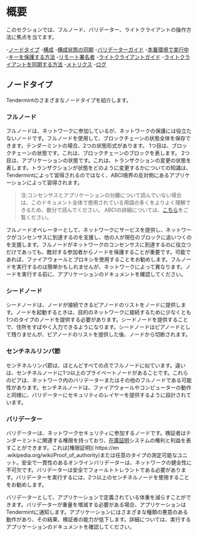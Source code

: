 # 概要

このセクションでは、フルノード、バリデーター、ライトクライアントの操作方法に焦点を当てます。

-[ノードタイプ](#node-types)
-[構成](./configuration.md)
  -[構成状態の同期](./state-sync.md)
-[バリデーターガイド](./validators.md)
  -[本番環境で実行中](./running-in-production.md)
  -[キーを保護する方法](./validators.md#validator_keys)
  -[リモート署名者](./remote-signer.md)
-[ライトクライアントガイド](./light-client.md)
  -[ライトクライアントを同期する方法](./light-client.md#)
-[メトリクス](./metrics.md)
-[ログ](./logging.md)

## ノードタイプ

Tendermintのさまざまなノードタイプを紹介します。

### フルノード

 フルノードは、ネットワークに参加しているが、ネットワークの保護には役立たないノードです。フルノードを使用して、ブロックチェーンの状態全体を保存できます。テンダーミントの場合、2つの状態形式があります。 1つ目は、ブロックチェーンの状態です。これは、ブロックチェーンのブロックを表します。 2つ目は、アプリケーションの状態です。これは、トランザクションの変更の状態を表します。トランザクションが状態をどのように変更するかについての知識は、Tendermintによって習得されるのではなく、ABCI境界の反対側にあるアプリケーションによって習得されます。

 >注:コンセンサスとアプリケーションの分離について読んでいない場合は、このドキュメント全体で使用されている用語の多くをよりよく理解できるため、数分で読んでください。 ABCIの詳細については、[こちら](../app-dev/app-architecture.md)をご覧ください。

 フルノードオペレーターとして、ネットワークにサービスを提供し、ネットワークがコンセンサスに到達するのを支援し、他の人が現在のブロックに追いつくのを支援します。フルノードがネットワークのコンセンサスに到達するのに役立つだけであっても、敵対する参加者からノードを保護することが重要です。可能であれば、ファイアウォールとプロキシを使用することをお勧めします。フルノードを実行するのは簡単かもしれませんが、ネットワークによって異なります。ノードを実行する前に、アプリケーションのドキュメントを確認してください。

### シードノード

 シードノードは、ノードが接続できるピアノードのリストをノードに提供します。ノードを起動するときは、目的のネットワークに接続するために少なくとも1つのタイプのノードを提供する必要があります。シードノードを提供することで、住所をすばやく入力できるようになります。シードノードはピアノードとして残りませんが、ピアノードのリストを提供した後、ノードから切断されます。

### センチネルリンパ節

 センチネルリンパ節は、ほとんどすべての点でフルノードに似ています。違いは、センチネルノードに1つ以上のプライベートノードがあることです。これらのピアは、ネットワーク内のバリデーターまたはその他のフルノードである可能性があります。センチネルノードは、ファイアウォールやコンピューターの動作と同様に、バリデーターにセキュリティのレイヤーを提供するように設計されています。

### バリデーター

バリデーターは、ネットワークセキュリティに参加するノードです。検証者はテンダーミントに関連する権限を持っており、[在庫証明](https://en.wikipedia.org/wiki/Proof_of_stake)システムの権利と利益を表すことができます。これは[権限証明]( https://en .wikipedia.org/wiki/Proof_of_authority)または任意のタイプの測定可能なユニット。安全で一貫性のあるオンラインバリデーターは、ネットワークの健全性に不可欠です。バリデーターは安全でフォールトトレラントである必要があります。バリデーターを実行するには、2つ以上のセンチネルノードを使用することをお勧めします。

バリデーターとして、アプリケーションで定義されている体重を減らすことができます。バリデーターが重量を増減する必要がある場合、アプリケーションはTendermintに通知します。アプリケーションにはさまざまな種類の悪意のある動作があり、その結果、検証者の能力が低下します。詳細については、実行するアプリケーションのドキュメントを確認してください。
